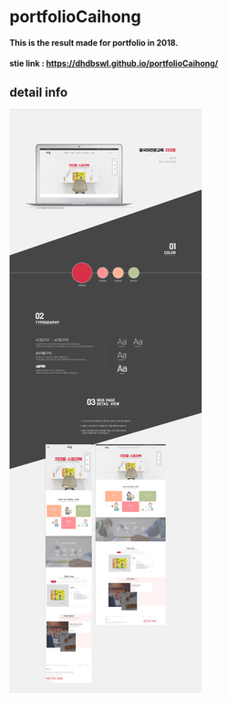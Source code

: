 # portfolioCaihong

#### This is the result made for portfolio in 2018.
#### stie link : <https://dhdbswl.github.io/portfolioCaihong/>

## detail info
<img src="./image/info_img/info_img_caihong.jpg" />
